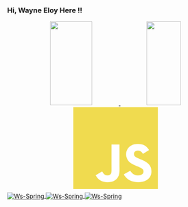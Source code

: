 ### Hi, Wayne Eloy Here !!


 <div align="center">  
   <a href="https://github.com/EloyWayne">
  <img width="44%" height="195px" src="https://github-readme-stats.vercel.app/api?username=EloyWayne&show_icons=true&count_private=true&theme=dark" /> 
  <img width="40%" height="195px" src="https://github-readme-stats.vercel.app/api/top-langs/?username=EloyWayne&layout=compact&hide_border=true&theme=dark" />
  <img width="40%" height="195px" src="https://raw.githubusercontent.com/devicons/devicon/master/icons/javascript/javascript-plain.svg">
</div> 

<div display:flex>
 <img align="center" alt="Ws-Spring" height="30" width="40"src="https://cdn.jsdelivr.net/gh/devicons/devicon/icons/python/python-original.svg" />
 <img align="center" alt="Ws-Spring" height="30" width="40" src="https://cdn.jsdelivr.net/gh/devicons/devicon/icons/django/django-plain.svg" >
 <img align="center" alt="Ws-Spring" height="40" width="40"src="https://cdn.jsdelivr.net/gh/devicons/devicon/icons/java/java-original.svg" />        
</div>         

##
